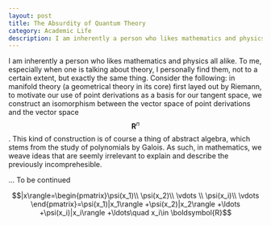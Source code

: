 ```yaml
---
layout: post
title: The Absurdity of Quantum Theory
category: Academic Life
description: I am inherently a person who likes mathematics and physics all alike. To me, especially when one is talking about theory, I personally find them, not to a certain extent, but exactly the same thing.
---
```

I am inherently a person who likes mathematics and physics all alike. To me, especially when one is talking about theory, I personally find them, not to a certain extent, but exactly the same thing. Consider the following: in manifold theory (a geometrical theory in its core) first layed out by Riemann, to motivate our use of point derivations as a basis for our tangent space, we construct an isomorphism between the vector space of point derivations and the vector space $$\boldsymbol{R}^n$$. This kind of construction is of course a thing of abstract algebra, which stems from the study of polynomials by Galois. As such, in mathematics, we weave ideas that are seemly irrelevant to explain and describe the previously incomprehesible. 

... To be continued

$$|x\rangle=\begin{pmatrix}\psi(x_1)\\ \psi(x_2)\\ \vdots \\ \psi(x_i)\\ \vdots \end{pmatrix}=\psi(x_1)|x_1\rangle +\psi(x_2)|x_2\rangle +\ldots +\psi(x_i)|x_i\rangle +\ldots\quad x_i\in \boldsymbol{R}$$